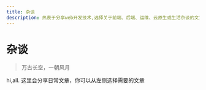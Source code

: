 ```yaml
---
title: 杂谈
description: 热衷于分享web开发技术,选择关于前端、后端、运维、云原生或生活杂谈的文章
---
```


# 杂谈

>万古长空，一朝风月


hi,all. 这里会分享日常文章，你可以从左侧选择需要的文章


<Gitalk />